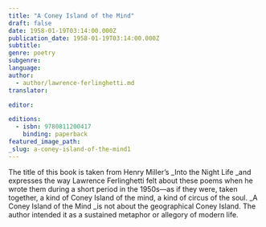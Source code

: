 ```yaml
---
title: "A Coney Island of the Mind"
draft: false
date: 1958-01-19T03:14:00.000Z
publication_date: 1958-01-19T03:14:00.000Z
subtitle:
genre: poetry
subgenre:
language:
author:
  - author/lawrence-ferlinghetti.md
translator:

editor:

editions:
  - isbn: 9780811200417
    binding: paperback
featured_image_path:
_slug: a-coney-island-of-the-mind1
---
```


The title of this book is taken from Henry Miller’s _Into the Night Life _and expresses the way Lawrence Ferlinghetti felt about these poems when he wrote them during a short period in the 1950s—as if they were, taken together, a kind of Coney Island of the mind, a kind of circus of the soul. _A Coney Island of the Mind _is not about the geographical Coney Island. The author intended it as a sustained metaphor or allegory of modern life. 

